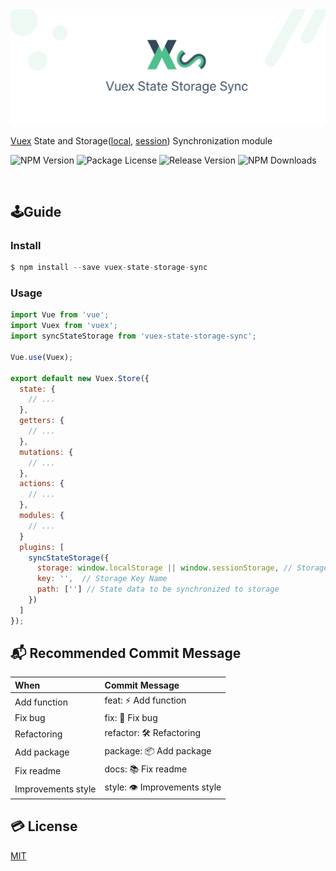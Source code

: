<img src='https://github.com/ljlm0402/vuex-state-storage-sync/raw/images/logo.jpg' border='0' alt='logo' />

[Vuex](https://vuex.vuejs.org/) State and Storage([local](https://developer.mozilla.org/en-US/docs/Web/API/Window/localStorage), [session](https://developer.mozilla.org/en-US/docs/Web/API/Window/sessionStorage)) Synchronization module

<img src="https://img.shields.io/npm/v/vuex-state-storage-sync.svg" alt="NPM Version" /> <img src="https://img.shields.io/npm/l/vuex-state-storage-sync.svg" alt="Package License" /> <img src="https://img.shields.io/github/v/release/ljlm0402/vuex-state-storage-sync" alt="Release Version" /> <img src="https://img.shields.io/npm/dm/vuex-state-storage-sync.svg" alt="NPM Downloads" />

<br />

## 🕹Guide

### Install

```js
$ npm install --save vuex-state-storage-sync
```

### Usage

```js
import Vue from 'vue';
import Vuex from 'vuex';
import syncStateStorage from 'vuex-state-storage-sync';

Vue.use(Vuex);

export default new Vuex.Store({
  state: {
    // ...
  },
  getters: {
    // ...
  },
  mutations: {
    // ...
  },
  actions: {
    // ...
  },
  modules: {
    // ...
  }
  plugins: [
    syncStateStorage({
      storage: window.localStorage || window.sessionStorage, // Storage Types
      key: '',  // Storage Key Name
      path: [''] // State data to be synchronized to storage
    })
  ]
});
```

## 📬 Recommended Commit Message

|  When |  Commit Message  |
|:--------|:-----------|
| Add function | feat: ⚡️ Add function |
| Fix bug | fix: 🐞 Fix bug |
| Refactoring | refactor: 🛠 Refactoring |
| Add package | package: 📦 Add package |
| Fix readme | docs: 📚 Fix readme |
| Improvements style | style: 👁 Improvements style |

## 💳 License

[MIT](LICENSE)
